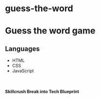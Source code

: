 # guess-the-word
<h1>Guess the word game </h1>


<h2>Languages</h2>
<ul>
  <li> HTML</li>
  <li> CSS </li>
  <li> JavaScript </li>
</ul><br>

<h4> Skillcrush Break into Tech Blueprint </h4>

